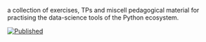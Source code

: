 a collection of exercises, TPs and miscell pedagogical material for practising the data-science tools of the Python ecosystem.

[![Published](https://img.shields.io/badge/Published-Website-green)](https://numerique-exos.info-mines.paris)
